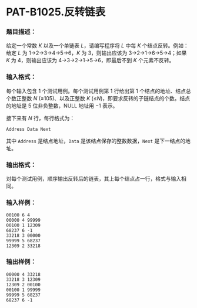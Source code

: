 # PAT-B1025.反转链表



### 题目描述：

给定一个常数 *K* 以及一个单链表 *L*，请编写程序将 *L* 中每 *K* 个结点反转。例如：给定 *L* 为 1→2→3→4→5→6，*K* 为 3，则输出应该为 3→2→1→6→5→4；如果 *K* 为 4，则输出应该为 4→3→2→1→5→6，即最后不到 *K* 个元素不反转。

### 输入格式：

每个输入包含 1 个测试用例。每个测试用例第 1 行给出第 1 个结点的地址、结点总个数正整数 *N* (≤105)、以及正整数 *K* (≤*N*)，即要求反转的子链结点的个数。结点的地址是 5 位非负整数，NULL 地址用 −1 表示。

接下来有 *N* 行，每行格式为：

```
Address Data Next
```

其中 `Address` 是结点地址，`Data` 是该结点保存的整数数据，`Next` 是下一结点的地址。

### 输出格式：

对每个测试用例，顺序输出反转后的链表，其上每个结点占一行，格式与输入相同。

### 输入样例：

```in
00100 6 4
00000 4 99999
00100 1 12309
68237 6 -1
33218 3 00000
99999 5 68237
12309 2 33218
```

### 输出样例：

```out
00000 4 33218
33218 3 12309
12309 2 00100
00100 1 99999
99999 5 68237
68237 6 -1
```
